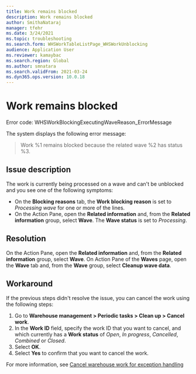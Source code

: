 ```yaml
---
title: Work remains blocked
description: Work remains blocked
author: SmithaNataraj
manager: tfehr
ms.date: 3/24/2021
ms.topic: troubleshooting
ms.search.form: WHSWorkTableListPage_WHSWorkUnblocking
audience: Application User
ms.reviewer: kamaybac
ms.search.region: Global
ms.author: smnatara
ms.search.validFrom: 2021-03-24
ms.dyn365.ops.version: 10.0.18
---
```


# Work remains blocked

Error code: WHSWorkBlockingExecutingWaveReason_ErrorMessage

The system displays the following error message:

> Work %1 remains blocked because the related wave %2 has status %3.

## Issue description

The work is currently being processed on a wave and can't be unblocked and you see one of the following symptoms:

- On the **Blocking reasons** tab, the **Work blocking reason** is set to *Processing wave* for one or more of the lines.
- On the Action Pane, open the **Related information** and, from the **Related information** group, select **Wave**. The **Wave status** is set to *Processing*.

## Resolution

On the Action Pane, open the **Related information** and, from the **Related information** group, select **Wave**. On Action Pane of the **Waves** page, open the **Wave** tab and, from the **Wave** group, select **Cleanup wave data**.

## Workaround

If the previous steps didn't resolve the issue, you can cancel the work using the following steps:

1. Go to **Warehouse management \> Periodic tasks \> Clean up \> Cancel work**.
1. In the **Work ID** field, specify the work ID that you want to cancel, and which currently has a **Work status** of *Open*, *In progress*, *Cancelled*, *Combined* or *Closed*.
1. Select **OK**.
1. Select **Yes** to confirm that you want to cancel the work.

For more information, see [Cancel warehouse work for exception handling](../../warehousing/cancel-warehouse-work.md)

